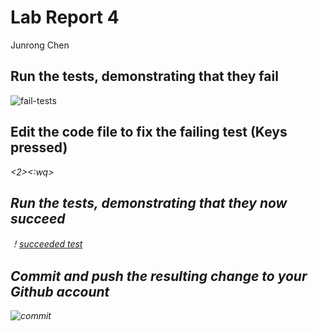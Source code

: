 # Lab Report 4
Junrong Chen

## Run the tests, demonstrating that they fail
![fail-tests](https://github.com/JunrongChen2004/CSE15L/assets/122309066/42490cc5-4fef-4f37-ac28-3d98abb1c446)


## Edit the code file to fix the failing test (Keys pressed)
<Ctrl><D><Ctrl><D><Ctrl><D><right><right><right><right><right><right><i><2><esc><:wq>

## Run the tests, demonstrating that they now succeed
！[succeeded test](https://github.com/JunrongChen2004/CSE15L/assets/122309066/5cc74e35-382f-4033-af66-d1fa788874ef)

## Commit and push the resulting change to your Github account
![commit](https://github.com/JunrongChen2004/CSE15L/assets/122309066/86e793c0-6f70-4359-9d76-d5f920df9232)
